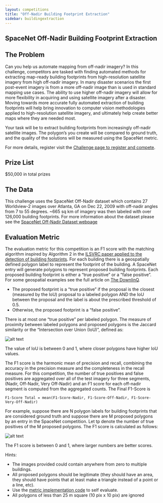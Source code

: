 ```yaml
---
layout: competitions
title: "Off-Nadir Building Footprint Extraction"
sidebar: buildingextraction
---
```

## SpaceNet Off-Nadir Building Footprint Extraction

## The Problem

Can you help us automate mapping from off-nadir imagery? In this challenge, competitors are tasked with finding automated methods for extracting map-ready building footprints from high-resolution satellite imagery from high off-nadir imagery. In many disaster scenarios the first post-event imagery is from a more off-nadir image than is used in standard mapping use cases.  The ability to use higher off-nadir imagery will allow for more flexibility in acquiring and using satellite imagery after a disaster.  Moving towards more accurate fully automated extraction of building footprints  will help bring innovation to computer vision methodologies applied to high-resolution satellite imagery, and ultimately help create better maps where they are needed most.
 
Your task will be to extract building footprints from increasingly off-nadir satellite images. The polygon’s you create will be compared to ground truth, and the quality of the solutions will be measured using the SpaceNet metric.   

For more details, register visit the [Challenge page to register and compete](http://community.topcoder.com/longcontest/?module=ViewProblemStatement&rd=17313&pm=15148).


## Prize List

$50,000 in total prizes


## The Data
This challenge uses the SpaceNet Off-Nadir dataset which contains 27 Worldview-2 images over Atlanta, GA on Dec 22, 2009 with off-nadir angles from 7 to 55 degrees.  ~665 sq km of imagery was then labeled with over 126,000 building footprints.  For more information about the dataset please see the [SpaceNet Off-Nadir Dataset webpage](/datasets/spacenet-OffNadir-summary.html)


## Evaluation Metric

The evaluation metric for this competition is an F1 score with the matching algorithm inspired by Algorithm 2 in the [ILSVRC paper applied to the detection of building footprints](https://arxiv.org/pdf/1409.0575v3.pdf). For each building there is a geospatially defined polygon label to represent the footprint of the building. A SpaceNet entry will generate polygons to represent proposed building footprints.  Each proposed building footprint is either a “true positive” or a “false positive”. For some geospatial examples see the full article on [The DownlinQ](https://medium.com/the-downlinq/the-spacenet-metric-612183cc2ddb).

* The proposed footprint is a “true positive” if the proposal is the closest (measured by the IoU) proposal to a labeled polygon AND the IoU between the proposal and the label is about the prescribed threshold of 0.5.
* Otherwise, the proposed footprint is a “false positive”.

There is at most one “true positive” per labeled polygon.
The measure of proximity between labeled polygons and proposed polygons is the Jaccard similarity or the “Intersection over Union (IoU)”, defined as:

![alt text](https://github.com/SpaceNetChallenge/utilities/raw/master/content/IoU.jpg "IoU")

The value of IoU is between 0 and 1, where closer polygons have higher IoU values.

The F1 score is the harmonic mean of precision and recall, combining the accuracy in the precision measure and the completeness in the recall measure. For this competition, the number of true positives and false positives are aggregated over all of the test imagery for three segments, (Nadir, Off-Nadir, Very Off-Nadir) and an F1 score for each off-nadir segment is computed from the aggregated counts.  The Final F1-Score is 

```F1-Score Total = mean(F1-Score-Nadir, F1-Score-Off-Nadir, F1-Score-Very-Off-Nadir)```

For example, suppose there are N polygon labels for building footprints that are considered ground truth and suppose there are M proposed polygons by an entry in the SpaceNet competition.  Let tp denote the number of true positives of the M proposed polygons.  The F1 score is calculated as follows:

![alt text](https://github.com/SpaceNetChallenge/utilities/raw/master/content/F1.jpg "IoU")

The F1 score is between 0 and 1, where larger numbers are better scores.

Hints:
* The images provided could contain anywhere from zero to multiple buildings.
* All proposed polygons should be legitimate (they should have an area, they should have points that at least make a triangle instead of a point or a line, etc).
* Use the [metric implementation code](https://github.com/SpaceNetChallenge/utilities/blob/master/python/evaluateScene.py) to self evaluate.
* All polygons of less than 25 m square (10 pix x 10 pix) are ignored





